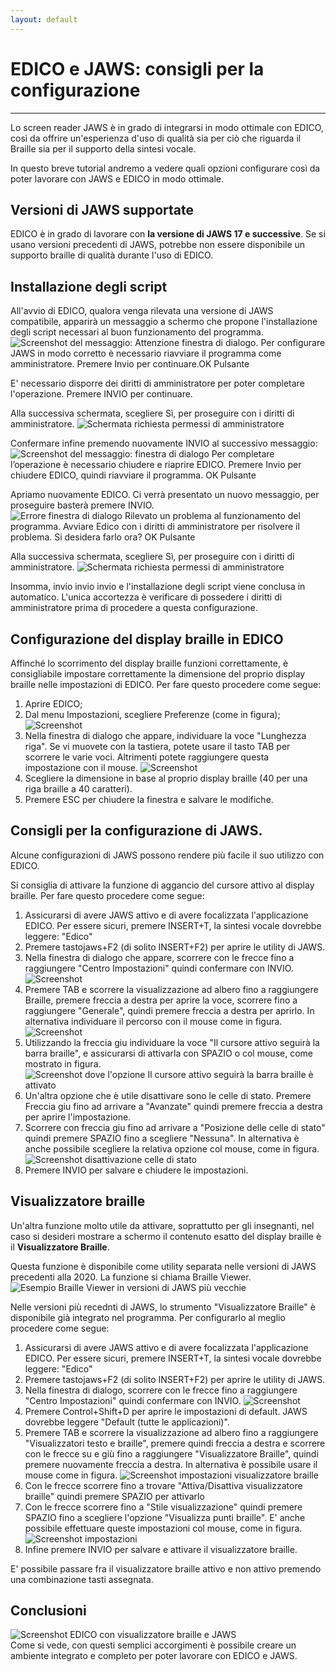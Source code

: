 ```yaml
---
layout: default
---
```


# EDICO e JAWS: consigli per la configurazione
----

Lo screen reader JAWS è in grado di integrarsi in modo ottimale con EDICO, così da offrire un'esperienza d'uso di qualità sia per ciò che riguarda il Braille sia per il supporto della sintesi vocale.

In questo breve tutorial andremo a vedere quali opzioni configurare così da poter lavorare con JAWS e EDICO in modo ottimale.

## Versioni di JAWS supportate
EDICO è in grado di lavorare con **la versione di JAWS 17 e successive**. Se si usano versioni precedenti di JAWS, potrebbe non essere disponibile un supporto braille di qualità durante l'uso di EDICO.

## Installazione degli script
All'avvio di EDICO, qualora venga rilevata una versione di JAWS compatibile, apparirà un messaggio a schermo che propone l'installazione degli script necessari al buon funzionamento del programma.
![Screenshot del messaggio: Attenzione finestra di dialogo. Per configurare JAWS in modo corretto è necessario riavviare il programma come amministratore. Premere Invio per continuare.OK Pulsante](imgs/20221005024558.png)  

E' necessario disporre dei diritti di amministratore per poter completare l'operazione. Premere INVIO per continuare.

Alla successiva schermata, scegliere Sì, per proseguire con i diritti di amministratore.
![Schermata richiesta permessi di amministratore](imgs/20221005024835.png)  

Confermare infine premendo nuovamente INVIO al successivo messaggio:
![Screenshot del messaggio: finestra di dialogo Per completare l’operazione è necessario chiudere e riaprire EDICO. Premere Invio per chiudere EDICO, quindi riavviare il programma. OK Pulsante](imgs/20221005024930.png)  

Apriamo nuovamente EDICO. Ci verrà presentato un nuovo messaggio, per proseguire basterà premere INVIO.
![Errore finestra di dialogo Rilevato un problema al funzionamento del programma. Avviare Edico con i diritti di amministratore per risolvere il problema. Si desidera farlo ora? OK Pulsante](imgs/20221005025242.png)  

Alla successiva schermata, scegliere Sì, per proseguire con i diritti di amministratore.
![Schermata richiesta permessi di amministratore](imgs/20221005024835.png)  

Insomma, invio invio invio e l'installazione degli script viene conclusa in automatico. L'unica accortezza è verificare di possedere i diritti di amministratore prima di procedere a questa configurazione.

## Configurazione del display braille in EDICO
Affinché lo scorrimento del display braille funzioni correttamente, è consigliabile impostare correttamente la dimensione del proprio display braille nelle impostazioni di EDICO.
Per fare questo procedere come segue:

1. Aprire EDICO;
2. Dal menu Impostazioni, scegliere Preferenze (come in figura); ![Screenshot](imgs/20221005025651.png)  
3. Nella finestra di dialogo che appare, individuare la voce "Lunghezza riga". Se vi muovete con la tastiera, potete usare il tasto TAB per scorrere le varie voci. Altrimenti potete raggiungere questa impostazione con il mouse. ![Screenshot](imgs/20221005030005.png)
4. Scegliere la dimensione in base al proprio display braille (40 per una riga braille a 40 caratteri).
5. Premere ESC per chiudere la finestra e salvare le modifiche.

## Consigli per la configurazione di JAWS.
Alcune configurazioni di JAWS possono rendere più facile il suo utilizzo con EDICO.

Si consiglia di attivare la funzione di aggancio del cursore attivo al display braille. Per fare questo procedere come segue:

1. Assicurarsi di avere JAWS attivo e di avere focalizzata l'applicazione EDICO. Per essere sicuri, premere INSERT+T, la sintesi vocale dovrebbe leggere: "Edico"
2. Premere tastojaws+F2 (di solito INSERT+F2) per aprire le utility di JAWS.
3. Nella finestra di dialogo che appare, scorrere con le frecce fino a raggiungere "Centro Impostazioni" quindi confermare con INVIO. ![Screenshot](imgs/20221005030819.png)
4. Premere TAB e scorrere la visualizzazione ad albero fino a raggiungere Braille, premere freccia a destra per aprire la voce, scorrere fino a raggiungere "Generale", quindi premere freccia a destra per aprirlo. In alternativa individuare il percorso con il mouse come in figura. ![Screenshot](imgs/20221005031131.png)
5. Utilizzando la freccia giu individuare la voce "Il cursore attivo seguirà la barra braille", e assicurarsi di attivarla con SPAZIO o col mouse, come mostrato in figura. ![Screenshot dove l'opzione Il cursore attivo seguirà la barra braille è attivato](imgs/20221005031313.png)
6. Un'altra opzione che è utile disattivare sono le celle di stato. Premere Freccia giu fino ad arrivare a "Avanzate" quindi premere freccia a destra per aprire l'impostazione.
7. Scorrere con freccia giu fino ad arrivare a "Posizione delle celle di stato" quindi premere SPAZIO fino a scegliere "Nessuna". In alternativa è anche possibile scegliere la relativa opzione col mouse, come in figura. ![Screenshot disattivazione celle di stato](imgs/20221005033232.png)  
6. Premere INVIO per salvare e chiudere le impostazioni.

## Visualizzatore braille
Un'altra funzione molto utile da attivare, soprattutto per gli insegnanti, nel caso si desideri mostrare a schermo il contenuto esatto del display braille è il **Visualizzatore Braille**.

Questa funzione è disponibile come utility separata nelle versioni di JAWS precedenti alla 2020.
La funzione si chiama Braille Viewer.
![Esempio Braille Viewer in versioni di JAWS più vecchie](imgs/20221005031852.png)  

Nelle versioni più recednti di JAWS, lo strumento "Visualizzatore Braille" è disponibile già integrato nel programma.
Per configurarlo al meglio procedere come segue:

1. Assicurarsi di avere JAWS attivo e di avere focalizzata l'applicazione EDICO. Per essere sicuri, premere INSERT+T, la sintesi vocale dovrebbe leggere: "Edico"
2. Premere tastojaws+F2 (di solito INSERT+F2) per aprire le utility di JAWS.
3. Nella finestra di dialogo, scorrere con le frecce fino a raggiungere "Centro Impostazioni" quindi confermare con INVIO. ![Screenshot](imgs/20221005030819.png)
4. Premere Control+Shift+D per aprire le impostazioni di default. JAWS dovrebbe leggere "Default (tutte le applicazioni)".
4. Premere TAB e scorrere la visualizzazione ad albero fino a raggiungere "Visualizzatori testo e braille", premere quindi freccia a destra e scorrere con le frecce su e giù fino a raggiungere "Visualizzatore Braille", quindi premere nuovamente freccia a destra. In alternativa è possibile usare il mouse come in figura. ![Screenshot impostazioni visualizzatore braille](imgs/20221005032351.png)  
5. Con le frecce scorrere fino a trovare "Attiva/Disattiva visualizzatore braille" quindi premere SPAZIO per attivarlo
6. Con le frecce scorrere fino a "Stile visualizzazione" quindi premere SPAZIO fino a scegliere l'opzione "Visualizza punti braille". E' anche possibile effettuare queste impostazioni col mouse, come in figura. ![Screenshot impostazioni](imgs/20221005032803.png)
7. Infine premere INVIO per salvare e attivare il visualizzatore braille. 

E' possibile passare fra il visualizzatore braille attivo e non attivo premendo una combinazione tasti assegnata.

## Conclusioni
![Screenshot EDICO con visualizzatore braille e JAWS](imgs/20221005033856.png)  
Come si vede, con questi semplici accorgimenti è possibile creare un ambiente integrato e completo per poter lavorare con EDICO e JAWS.